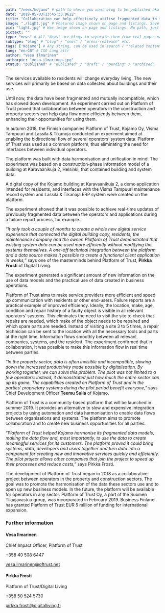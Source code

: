 ```yaml
---
path: "/news/kojamo" # path to where you want blog to be published aka https://preview.oftrust.net/blogs/sport-venue
date: "2019-05-03T13:45:33.962Z"
title: "Collaboration can help effectively utilise fragmented data in the property sector"
image: "./light.jpg" # Featured image shown on page and listings. Save in same folder. Don't use svg.
pic: "light.jpg" # Hex image shown on page and listings. No path, just filename. Save in same folder. Don't use svg.
pictext: ""
type: "news" # All "News" are blogs to separate them from real pages made with MarkDown, so that they appear in blog listings etc.
subtype: "blog" # "blog" / "news" / "press-realease" etc.
tags: ['Kojamo'] # Any string, can be used in search / "related content"
lang: "en-GB" # ISO Lang attr
author: "Vesa Ilmarinen"
authorpic: "vesa-ilmarinen.jpg"
status: "published" # "published" / "draft" / "pending" / "archived"
---
```

The services available to residents will change everyday living. The new services will primarily be based on data collected about buildings and their use.

Until now, the data have been fragmented and mutually incompatible, which has slowed down development. An experiment carried out on Platform of Trust proved that collaboration between operators in the construction and property sectors can help data flow more efficiently between them, enhancing their opportunities for using them.

In autumn 2018, the Finnish companies Platform of Trust, Kojamo Oy, Visma Tampuuri and Lassila & Tikanoja conducted an experiment aimed at enabling the bidirectional flow of several operators’ system data. Platform of Trust was used as a common platform, thus eliminating the need for interfaces between individual operators.

The platform was built with data harmonisation and unification in mind. The experiment was based on a construction-phase information model of a building at Karavaanikuja 2, Helsinki, that contained building and system data.

A digital copy of the Kojamo building at Karavaanikuja 2, a demo application intended for residents, and interfaces with the Visma Tampuuri maintenance record system and Lassila & Tikanoja ERP system were created on the platform.

The experiment showed that it was possible to achieve real-time updates of previously fragmented data between the operators and applications during a failure report process, for example.

_“It only took a couple of months to create a whole new digital service experience that connected the digital building copy, residents, the maintenance company and the owner. Platform of Trust demonstrated that existing system data can be used more efficiently without modifying the systems themselves. A one-off technical integration between the platform and a data source makes it possible to create a functional client application in weeks,”_ says one of the masterminds behind Platform of Trust, **Pirkka Frosti** of Digital Living.

The experiment generated a significant amount of new information on the use of data models and the practical use of data created in business operations.

Platform of Trust aims to make service providers more efficient and speed up communication with residents or other end-users. Failure reports are a practical example of improved efficiency. Ideally, the location, make, age, condition and repair history of a faulty object is visible in all relevant operators’ systems. This eliminates the need to visit the site to check that repairs are needed, which make of the object needs to be repaired and which spare parts are needed. Instead of visiting a site 3 to 5 times, a repair technician can be sent to the location with all the necessary tools and parts at the right time. Information flows smoothly between all relevant companies, systems, and the resident. The experiment confirmed that in collaboration, it was possible to make this information flow in real time between parties.

_“In the property sector, data is often invisible and incompatible, slowing down the increased productivity made possible by digitalisation. By working together, we can solve this problem. The pilot was not limited to a few operators: instead, it demonstrated just how much the entire sector can up its game. The capabilities created on Platform of Trust and in the parties’ proprietary systems during the pilot period benefit everyone,”_ says Chief Development Officer **Teemu Suila** of Kojamo.

Platform of Trust is a community-based platform that will be launched in summer 2019. It provides an alternative to slow and expensive integration projects by using automation and data harmonisation to enable data flows between organisations and systems. The platform aims to promote collaboration and to create new business opportunities for all parties.

_“Platform of Trust helped Kojamo harmonise its fragmented data models, making the data flow and, most importantly, to use the data to create meaningful services for its customers. The platform proved it could bring systems, data, developers and users together and turn data into a component for creating new and innovative services quickly and efficiently. The pilot project allows other companies that join the project to speed up their processes and reduce costs,”_ says Pirkka Frosti.

The development of Platform of Trust began in 2018 as a collaborative project between operators in the property and construction sectors. The goal was to promote the harmonisation of the data these sectors use and to open up new business models. In the future, the platform will be available for operators in any sector. Platform of Trust Oy, a part of the Suomen Tilaajavastuu group, was incorporated in February 2019. Business Finland has granted Platform of Trust EUR 5 million of funding for international expansion.

### Further information

#### Vesa Ilmarinen

Chief Impact Officer, Platform of Trust

+358 40 508 6447

vesa.ilmarinen@oftrust.net

#### Pirkka Frosti

Platform of Trust/Digital Living

+358 50 524 5730

pirkka.frosti@digitalliving.fi
